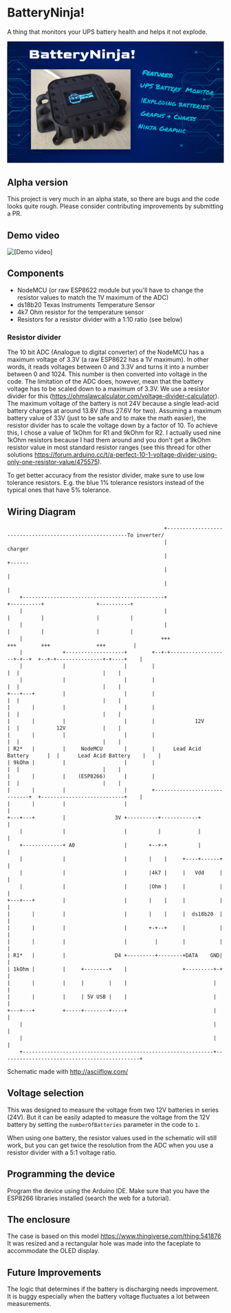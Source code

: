 # BatteryNinja!
A thing that monitors your UPS battery health and helps it not explode.

![BatteryNinja!](images/batteryninjathumb.jpg)

## Alpha version
This project is very much in an alpha state, so there are bugs and the code looks quite rough. Please consider contributing improvements by submitting a PR.

## Demo video
![[Demo video]](https://www.youtube.com/watch?v=UMRNiSmD5Bg "Demo")

## Components
- NodeMCU (or raw ESP8622 module but you'll have to change the resistor values to match the 1V maximum of the ADC)
- ds18b20 Texas Instruments Temperature Sensor
- 4k7 Ohm resistor for the temperature sensor
- Resistors for a resistor divider with a 1:10 ratio (see below)

### Resistor divider
The 10 bit ADC (Analogue to digital converter) of the NodeMCU has a maximum voltage of 3.3V (a raw ESP8622 has a 1V maximum). In other words, it reads voltages between 0 and 3.3V and turns it into a number between 0 and 1024. This number is then converted into voltage in the code. The limitation of the ADC does, however, mean that the battery voltage has to be scaled down to a maximum of 3.3V. We use a resistor divider for this (https://ohmslawcalculator.com/voltage-divider-calculator). The maximum voltage of the battery is not 24V because a single lead-acid battery charges at around 13.8V (thus 27.6V for two). Assuming a maximum battery value of 33V (just to be safe and to make the math easier), the resistor divider has to scale the voltage down by a factor of 10. To achieve this, I chose a value of 1kOhm for R1 and 9kOhm for R2. I actually used nine 1kOhm resistors because I had them around and you don't get a 9kOhm resistor value in most standard resistor ranges (see this thread for other solutions https://forum.arduino.cc/t/a-perfect-10-1-voltage-divider-using-only-one-resistor-value/475575). 

To get better accuracy from the resistor divider, make sure to use low tolerance resistors. E.g. the blue 1% tolerance resistors instead of the typical ones that have 5% tolerance.

## Wiring Diagram
```
                                                   +---------------------------------------------------------To inverter/
                                                   |                                                            charger
                                                   |                                                  +------
                                                   |                                                  |
                                                   |                                                  |
    +----------------------------------------------+                     +----------+                 +----------+
    |                                              |                     |          |                 |          |
    |                                              |                     |          |                 |          |
    |                                             +++                   +++        +++               +++         |
    |             +-------------------+        +--+-+-------------------+-+--+  +--+-+---------------+-+----+    |
    |             |                   |        |                             |  |                           |    |
    |             |                   |        |                             |  |                           |    |
+---+---+         |                   |        |                             |  |                           |    |
|       |         |                   |        |                             |  |                           |    |
|       |         |                   |        |             12V             |  |            12V            |    |
|       |         |                   |        |                             |  |                           |    |
| R2*   |         |     NodeMCU       |        |      Lead Acid Battery      |  |      Lead Acid Battery    |    |
| 9kOhm |         |                   |        |                             |  |                           |    |
|       |         |    (ESP8266)      |        |                             |  |                           |    |
|       |         |                   |        +-----------------------------+  +---------------------------+    |
|       |         |                   |                                                                          |
+---+---+         |                3V +----------+------------+                                                  |
    |             |                   |          |            |                                                  |
    +-------------+ A0                |       +--+-+          |                                                  |
    |             |                   |       |    |     +----+------+                                           |
    |             |                   |       |4k7 |     |   Vdd     |                                           |
    |             |                   |       |Ohm |     |           |                                           |
+---+---+         |                   |       |    |     |           |                                           |
|       |         |                   |       |    |     |  ds18b20  |                                           |
|       |         |                   |       +-+--+     |           |                                           |
|       |         |                   |         |        |           |                                           |
| R1*   |         |                D4 +---------+--------+DATA    GND|                                           |
| 1kOhm |         |     +--------+    |                  +---------+-+                                           |
|       |         |     |        |    |                            |                                             |
|       |         |     | 5V USB |    |                            |                                             |
+---+---+         +-----+--------+----+                            |                                             |
    |                                                              |                                             |
    |                                                              |                                             |
    +--------------------------------------------------------------+---------------------------------------------+
```
Schematic made with http://asciiflow.com/

## Voltage selection
This was designed to measure the voltage from two 12V batteries in series (24V). But it can be easily adapted to measure the voltage from the 12V battery by setting the `numberOfBatteries` parameter in the code to `1`.

When using one battery, the resistor values used in the schematic will still work, but you can get twice the resolution from the ADC when you use a resistor divider with a 5:1 voltage ratio.

## Programming the device
Program the device using the Arduino IDE. Make sure that you have the ESP8266 libraries installed (search the web for a tutorial).

## The enclosure
The case is based on this model https://www.thingiverse.com/thing:541876
It was resized and a rectangular hole was made into the faceplate to accommodate the OLED display.

## Future Improvements
The logic that determines if the battery is discharging needs improvement. It is buggy especially when the battery voltage fluctuates a lot between measurements.

